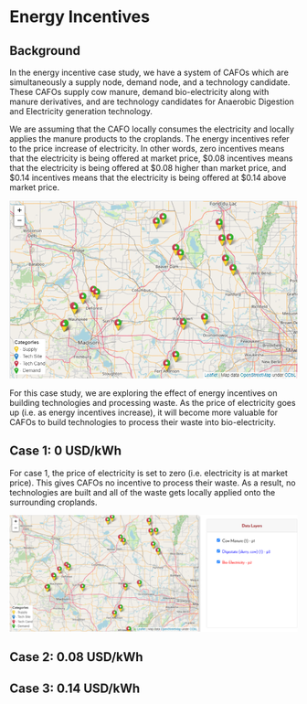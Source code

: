 <h1>Energy Incentives</h1>

<h2>Background</h2>

<p>
    In the energy incentive case study, we have a system of CAFOs which are simultaneously a supply node, demand node, and a technology candidate. These CAFOs supply cow manure, demand bio-electricity along with manure derivatives, and are technology candidates for Anaerobic Digestion and Electricity generation technology. 
</p>

<p>
    We are assuming that the CAFO locally consumes the electricity and locally applies the manure products to the croplands. The energy incentives refer to the price increase of electricity. In other words, zero incentives means that the electricity is being offered at market price, $0.08 incentives means that the electricity is being offered at $0.08 higher than market price, and $0.14 incentives means that the electricity is being offered at $0.14 above market price. 
</p>

<img src="Pictures\energy_incent\map.png">

<p>
    For this case study, we are exploring the effect of energy incentives on building technologies and processing waste. As the price of electricity goes up (i.e. as energy incentives increase), it will become more valuable for CAFOs to build technologies to process their waste into bio-electricity. 
</p>

<h2>Case 1: 0 USD/kWh</h2>

<p>
    For case 1, the price of electricity is set to zero (i.e. electricity is at market price). This gives CAFOs no incentive to process their waste. As a result, no technologies are built and all of the waste gets locally applied onto the surrounding croplands. 
</p>

<img src="Pictures\energy_incent\case_1.png">

<h2>Case 2: 0.08 USD/kWh</h2>

<p>
    
</p>


<h2>Case 3: 0.14 USD/kWh</h2>
